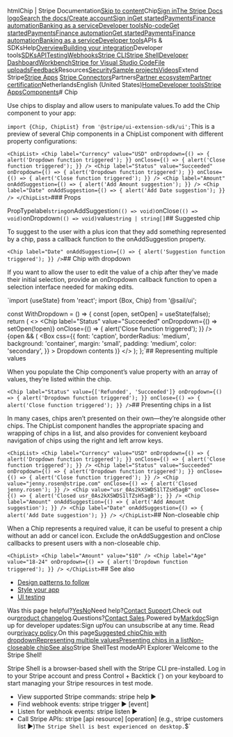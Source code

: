 htmlChip | Stripe Documentation[Skip to content](#main-content)Chip[Sign in](https://dashboard.stripe.com/login?redirect=https%3A%2F%2Fdocs.stripe.com%2Fstripe-apps%2Fcomponents%2Fchip)[The Stripe Docs logo](/)[Search the docs/](#)[Create account](https://dashboard.stripe.com/register)[Sign in](https://dashboard.stripe.com/login?redirect=https%3A%2F%2Fdocs.stripe.com%2Fstripe-apps%2Fcomponents%2Fchip)[Get started](/get-started)[Payments](/payments)[Finance automation](/finance-automation)[Banking as a service](/financial-services)[Developer tools](/development)[No-code](/no-code)[Get started](/get-started)[Payments](/payments)[Finance automation](/finance-automation)[](#)[Get started](/get-started)[Payments](/payments)[Finance automation](/finance-automation)[Banking as a service](/financial-services)[Developer tools](/development)[](#)APIs & SDKsHelp[Overview](/docs/development)[Building your integration](#)Developer tools[SDKs](#)[API](#)[Testing](#)[Webhooks](#)[Stripe CLI](#)[Stripe Shell](#)[Developer Dashboard](#)[Workbench](#)[Stripe for Visual Studio Code](/docs/stripe-vscode)[File uploads](/docs/file-upload)[Feedback](/docs/dev-tools-csat)Resources[Security](#)[Sample projects](#)[Videos](#)Extend Stripe[Stripe Apps](#)
[Stripe Connectors](#)Partners[Partner ecosystem](/docs/partners)[Partner certification](/docs/partners/training-and-certification)NetherlandsEnglish (United States)[](#)[](#)[Home](/docs)[Developer tools](/docs/development)[Stripe Apps](/docs/stripe-apps)[Components](/docs/stripe-apps/components)# Chip

Use chips to display and allow users to manipulate values.To add the Chip component to your app:

`import {Chip, ChipList} from '@stripe/ui-extension-sdk/ui';`This is a preview of several Chip components in a ChipList component with different property configurations:

`<ChipList>
  <Chip
    label="Currency"
    value="USD"
    onDropdown={() => {
      alert('Dropdown function triggered');
    }}
    onClose={() => {
      alert('Close function triggered');
    }}
  />
  <Chip
    label="Status"
    value="Succeeded"
    onDropdown={() => {
      alert('Dropdown function triggered');
    }}
    onClose={() => {
      alert('Close function triggered');
    }}
  />
  <Chip
    label="Amount"
    onAddSuggestion={() => {
      alert('Add Amount suggestion');
    }}
  />
  <Chip
    label="Date"
    onAddSuggestion={() => {
      alert('Add Date suggestion');
    }}
  />
</ChipList>`### Props

PropTypelabel`string`onAddSuggestion`(() => void)`onClose`(() => void)`onDropdown`(() => void)`value`string | string[]`## Suggested chip

To suggest to the user with a plus icon that they add something represented by a chip, pass a callback function to the onAddSuggestion property.

`<Chip
  label="Date"
  onAddSuggestion={() => {
    alert('Suggestion function triggered');
  }}
/>`## Chip with dropdown

If you want to allow the user to edit the value of a chip after they’ve made their initial selection, provide an onDropdown callback function to open a selection interface needed for making edits.

`import {useState} from 'react';
import {Box, Chip} from '@sail/ui';

const WithDropdown = () => {
  const [open, setOpen] = useState(false);
  return (
    <>
      <Chip
        label="Status"
        value="Succeeded"
        onDropdown={() => setOpen(!open)}
        onClose={() => {
          alert('Close function triggered');
        }}
      />
      {open && (
        <Box
          css={{
            font: 'caption',
            borderRadius: 'medium',
            background: 'container',
            margin: 'small',
            padding: 'medium',
            color: 'secondary',
          }}
        >
          Dropdown contents
        </Box>
      )}
    </>
  );
};`## Representing multiple values

When you populate the Chip component’s value property with an array of values, they’re listed within the chip.

`<Chip
  label="Status"
  value={['Refunded', 'Succeeded']}
  onDropdown={() => {
    alert('Dropdown function triggered');
  }}
  onClose={() => {
    alert('Close function triggered');
  }}
/>`## Presenting chips in a list

In many cases, chips aren’t presented on their own—they’re alongside other chips. The ChipList component handles the appropriate spacing and wrapping of chips in a list, and also provides for convenient keyboard navigation of chips using the right and left arrow keys.

`<ChipList>
  <Chip
    label="Currency"
    value="USD"
    onDropdown={() => {
      alert('Dropdown function triggered');
    }}
    onClose={() => {
      alert('Close function triggered');
    }}
  />
  <Chip
    label="Status"
    value="Succeeded"
    onDropdown={() => {
      alert('Dropdown function triggered');
    }}
    onClose={() => {
      alert('Close function triggered');
    }}
  />
  <Chip
    value="jenny.rosen@stripe.com"
    onClose={() => {
      alert('Closed jenny.rosen');
    }}
  />
  <Chip
    value="usr_0As2kXSWDS1lTZsH5agB"
    onClose={() => {
      alert('Closed usr_0As2kXSWDS1lTZsH5agB');
    }}
  />
  <Chip
    label="Amount"
    onAddSuggestion={() => {
      alert('Add Amount suggestion');
    }}
  />
  <Chip
    label="Date"
    onAddSuggestion={() => {
      alert('Add Date suggestion');
    }}
  />
</ChipList>`## Non-closeable chip

When a Chip represents a required value, it can be useful to present a chip without an add or cancel icon. Exclude the onAddSuggestion and onClose callbacks to present users with a non-closeable chip.

`<ChipList>
  <Chip label="Amount" value="$10" />
  <Chip
    label="Age"
    value="18-24"
    onDropdown={() => {
      alert('Dropdown function triggered');
    }}
  />
</ChipList>`## See also

- [Design patterns to follow](/stripe-apps/patterns)
- [Style your app](/stripe-apps/style)
- [UI testing](/stripe-apps/ui-testing)

Was this page helpful?[Yes](#)[No](#)Need help?[Contact Support](https://support.stripe.com/).Check out our[product changelog](https://stripe.com/blog/changelog).Questions?[Contact Sales](https://stripe.com/contact/sales).Powered by[Markdoc](https://markdoc.dev)Sign up for developer updates:Sign upYou can unsubscribe at any time. Read our[privacy policy](https://stripe.com/privacy).On this page[Suggested chip](#suggested-chip)[Chip with dropdown](#chip-with-dropdown)[Representing multiple values](#representing-multiple-values)[Presenting chips in a list](#presenting-chips-in-a-list)[Non-closeable chip](#non-closeable-chip)[See also](#see-also)Stripe ShellTest modeAPI Explorer[](https://stripe.com/docs/stripe-cli#install)`Welcome to the Stripe Shell!

Stripe Shell is a browser-based shell with the Stripe CLI pre-installed. Log in to your
Stripe account and press Control + Backtick (`) on your keyboard to start managing your Stripe
resources in test mode.

- View supported Stripe commands: stripe help ▶️
- Find webhook events: stripe trigger ▶️ [event]
- Listen for webhook events: stripe listen ▶
- Call Stripe APIs: stripe [api resource] [operation] (e.g., stripe customers list ▶️)`The Stripe Shell is best experienced on desktop.`$`